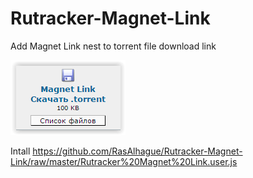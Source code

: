 # Rutracker-Magnet-Link
Add Magnet Link nest to torrent file download link

![alt text](https://raw.githubusercontent.com/RasAlhague/Rutracker-Magnet-Link/master/Screen%20Shot%2006-07-15%20at%2006.03%20PM.PNG)

Intall
https://github.com/RasAlhague/Rutracker-Magnet-Link/raw/master/Rutracker%20Magnet%20Link.user.js
